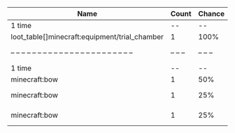 | Name                                          | Count | Chance | Weight | Comment             |
| --------------------------------------------- | ----- | ------ | ------ | ------------------- |
| 1 time                                        |    -- |     -- |     -- |                     |
| loot_table[]minecraft:equipment/trial_chamber |     1 |   100% |      1 |                     |
| – – – – – – – – – – – – – – – – – – – – – – – | – – – | – – –  | – – –  | – – – – – – – – – – |
| 1 time                                        |    -- |     -- |     -- |                     |
| minecraft:bow                                 |     1 |    50% |    2/4 |                     |
| minecraft:bow                                 |     1 |    25% |    1/4 | enchantments: power |
| minecraft:bow                                 |     1 |    25% |    1/4 | enchantments: punch |